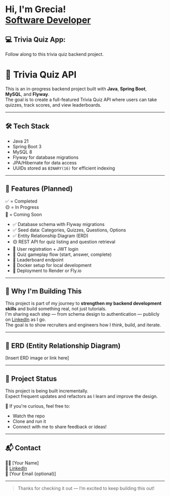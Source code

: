 <h1>Hi, I'm Grecia! <br/><a href="https:github.com/Gigi-Pons">Software Developer</a></h1>

<h2>💻 Trivia Quiz App: </h2>
Follow along to this trivia quiz backend project.

# 🎉 Trivia Quiz API

This is an in-progress backend project built with **Java**, **Spring Boot**, **MySQL**, and **Flyway**.  
The goal is to create a full-featured Trivia Quiz API where users can take quizzes, track scores, and view leaderboards.

---

## 🛠️ Tech Stack

- Java 21
- Spring Boot 3
- MySQL 8
- Flyway for database migrations
- JPA/Hibernate for data access
- UUIDs stored as `BINARY(16)` for efficient indexing

---

## 📌 Features (Planned)

✅ = Completed  
🟡 = In Progress  
🔲 = Coming Soon

- ✅ Database schema with Flyway migrations  
- ✅ Seed data: Categories, Quizzes, Questions, Options  
- ✅ Entity Relationship Diagram (ERD)  
- 🟡 REST API for quiz listing and question retrieval  
- 🔲 User registration + JWT login  
- 🔲 Quiz gameplay flow (start, answer, complete)  
- 🔲 Leaderboard endpoint  
- 🔲 Docker setup for local development  
- 🔲 Deployment to Render or Fly.io

---

## 🧠 Why I'm Building This

This project is part of my journey to **strengthen my backend development skills** and build something real, not just tutorials.  
I'm sharing each step — from schema design to authentication — publicly on [LinkedIn](https://linkedin.com/in/YOUR_USERNAME_HERE) as I go.  
The goal is to show recruiters and engineers how I think, build, and iterate.

---

## 🧩 ERD (Entity Relationship Diagram)

[Insert ERD image or link here]

---

## 🚧 Project Status

This project is being built incrementally.  
Expect frequent updates and refactors as I learn and improve the design.

📌 If you're curious, feel free to:
- Watch the repo
- Clone and run it
- Connect with me to share feedback or ideas!

---

## 📬 Contact

🧑‍💻 [Your Name]  
🔗 [LinkedIn](https://linkedin.com/in/YOUR_USERNAME_HERE)  
📧 [Your Email (optional)]

---

> Thanks for checking it out — I’m excited to keep building this out!
